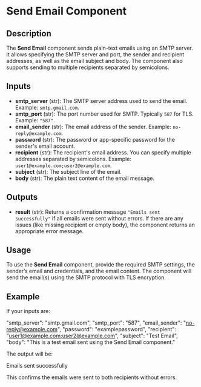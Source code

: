 # Send Email Component

## Description

The **Send Email** component sends plain-text emails using an SMTP server. It allows specifying the SMTP server and port, the sender and recipient addresses, as well as the email subject and body. The component also supports sending to multiple recipients separated by semicolons.

## Inputs

- **smtp_server** (str): The SMTP server address used to send the email. Example: `smtp.gmail.com`.
- **smtp_port** (str): The port number used for SMTP. Typically `587` for TLS. Example: `"587"`.
- **email_sender** (str): The email address of the sender. Example: `no-reply@example.com`.
- **password** (str): The password or app-specific password for the sender's email account.
- **recipient** (str): The recipient's email address. You can specify multiple addresses separated by semicolons. Example: `user1@example.com;user2@example.com`.
- **subject** (str): The subject line of the email.
- **body** (str): The plain text content of the email message.

## Outputs

- **result** (str): Returns a confirmation message `"Emails sent successfully"` if all emails were sent without errors. If there are any issues (like missing recipient or empty body), the component returns an appropriate error message.

## Usage

To use the **Send Email** component, provide the required SMTP settings, the sender’s email and credentials, and the email content. The component will send the email(s) using the SMTP protocol with TLS encryption.


## Example

If your inputs are:


"smtp_server": "smtp.gmail.com",
"smtp_port": "587",
"email_sender": "no-reply@example.com",
"password": "examplepassword",
"recipient": "user1@example.com;user2@example.com",
"subject": "Test Email",
"body": "This is a test email sent using the Send Email component."

The output will be:

Emails sent successfully

This confirms the emails were sent to both recipients without errors.
